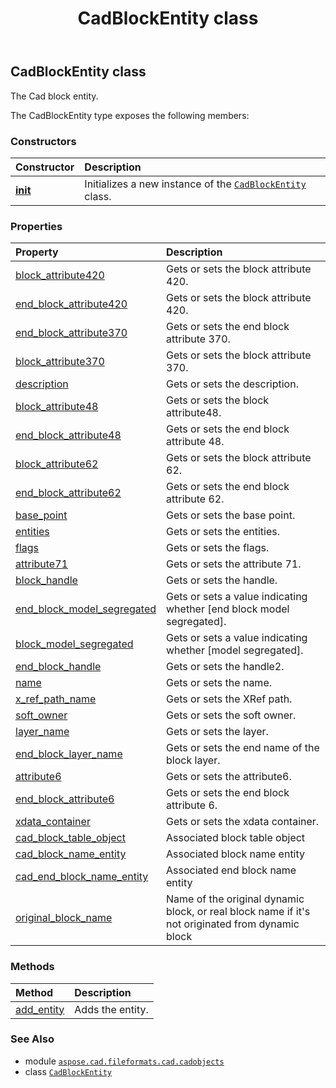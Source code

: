 ﻿---
title: CadBlockEntity class
second_title: Aspose.CAD for Python via .NET API References
description: 
type: docs
weight: 340
url: /python-net/aspose.cad.fileformats.cad.cadobjects/cadblockentity/
is_root: false
---

## CadBlockEntity class

The Cad block entity.



The CadBlockEntity type exposes the following members:

### Constructors
| Constructor | Description |
| :- | :- |
| [__init__](/cad/python-net/aspose.cad.fileformats.cad.cadobjects/cadblockentity/__init__/#) | Initializes a new instance of the [`CadBlockEntity`](/cad/python-net/aspose.cad.fileformats.cad.cadobjects/cadblockentity) class. |


### Properties
| Property | Description |
| :- | :- |
| [block_attribute420](/cad/python-net/aspose.cad.fileformats.cad.cadobjects/cadblockentity/block_attribute420) | Gets or sets the block attribute 420. |
| [end_block_attribute420](/cad/python-net/aspose.cad.fileformats.cad.cadobjects/cadblockentity/end_block_attribute420) | Gets or sets the block attribute 420. |
| [end_block_attribute370](/cad/python-net/aspose.cad.fileformats.cad.cadobjects/cadblockentity/end_block_attribute370) | Gets or sets the end block attribute 370. |
| [block_attribute370](/cad/python-net/aspose.cad.fileformats.cad.cadobjects/cadblockentity/block_attribute370) | Gets or sets the block attribute 370. |
| [description](/cad/python-net/aspose.cad.fileformats.cad.cadobjects/cadblockentity/description) | Gets or sets the description. |
| [block_attribute48](/cad/python-net/aspose.cad.fileformats.cad.cadobjects/cadblockentity/block_attribute48) | Gets or sets the block attribute48. |
| [end_block_attribute48](/cad/python-net/aspose.cad.fileformats.cad.cadobjects/cadblockentity/end_block_attribute48) | Gets or sets the end block attribute 48. |
| [block_attribute62](/cad/python-net/aspose.cad.fileformats.cad.cadobjects/cadblockentity/block_attribute62) | Gets or sets the block attribute 62. |
| [end_block_attribute62](/cad/python-net/aspose.cad.fileformats.cad.cadobjects/cadblockentity/end_block_attribute62) | Gets or sets the end block attribute 62. |
| [base_point](/cad/python-net/aspose.cad.fileformats.cad.cadobjects/cadblockentity/base_point) | Gets or sets the base point. |
| [entities](/cad/python-net/aspose.cad.fileformats.cad.cadobjects/cadblockentity/entities) | Gets or sets the entities. |
| [flags](/cad/python-net/aspose.cad.fileformats.cad.cadobjects/cadblockentity/flags) | Gets or sets the flags. |
| [attribute71](/cad/python-net/aspose.cad.fileformats.cad.cadobjects/cadblockentity/attribute71) | Gets or sets the attribute 71. |
| [block_handle](/cad/python-net/aspose.cad.fileformats.cad.cadobjects/cadblockentity/block_handle) | Gets or sets the handle. |
| [end_block_model_segregated](/cad/python-net/aspose.cad.fileformats.cad.cadobjects/cadblockentity/end_block_model_segregated) | Gets or sets a value indicating whether [end block model segregated]. |
| [block_model_segregated](/cad/python-net/aspose.cad.fileformats.cad.cadobjects/cadblockentity/block_model_segregated) | Gets or sets a value indicating whether [model segregated]. |
| [end_block_handle](/cad/python-net/aspose.cad.fileformats.cad.cadobjects/cadblockentity/end_block_handle) | Gets or sets the handle2. |
| [name](/cad/python-net/aspose.cad.fileformats.cad.cadobjects/cadblockentity/name) | Gets or sets the name. |
| [x_ref_path_name](/cad/python-net/aspose.cad.fileformats.cad.cadobjects/cadblockentity/x_ref_path_name) | Gets or sets the XRef path. |
| [soft_owner](/cad/python-net/aspose.cad.fileformats.cad.cadobjects/cadblockentity/soft_owner) | Gets or sets the soft owner. |
| [layer_name](/cad/python-net/aspose.cad.fileformats.cad.cadobjects/cadblockentity/layer_name) | Gets or sets the layer. |
| [end_block_layer_name](/cad/python-net/aspose.cad.fileformats.cad.cadobjects/cadblockentity/end_block_layer_name) | Gets or sets the end name of the block layer. |
| [attribute6](/cad/python-net/aspose.cad.fileformats.cad.cadobjects/cadblockentity/attribute6) | Gets or sets the attribute6. |
| [end_block_attribute6](/cad/python-net/aspose.cad.fileformats.cad.cadobjects/cadblockentity/end_block_attribute6) | Gets or sets the end block attribute 6. |
| [xdata_container](/cad/python-net/aspose.cad.fileformats.cad.cadobjects/cadblockentity/xdata_container) | Gets or sets the xdata container. |
| [cad_block_table_object](/cad/python-net/aspose.cad.fileformats.cad.cadobjects/cadblockentity/cad_block_table_object) | Associated block table object |
| [cad_block_name_entity](/cad/python-net/aspose.cad.fileformats.cad.cadobjects/cadblockentity/cad_block_name_entity) | Associated block name entity |
| [cad_end_block_name_entity](/cad/python-net/aspose.cad.fileformats.cad.cadobjects/cadblockentity/cad_end_block_name_entity) | Associated end block name entity |
| [original_block_name](/cad/python-net/aspose.cad.fileformats.cad.cadobjects/cadblockentity/original_block_name) | Name of the original dynamic block, or real block name if it's not originated from dynamic block |


### Methods
| Method | Description |
| :- | :- |
| [add_entity](/cad/python-net/aspose.cad.fileformats.cad.cadobjects/cadblockentity/add_entity/#aspose.cad.fileformats.cad.cadobjects.CadEntityBase) | Adds the entity. |



### See Also
* module [`aspose.cad.fileformats.cad.cadobjects`](..)
* class [`CadBlockEntity`](/cad/python-net/aspose.cad.fileformats.cad.cadobjects/cadblockentity)
